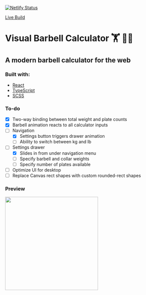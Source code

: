 [![Netlify Status](https://api.netlify.com/api/v1/badges/abaa91d3-0289-4252-988c-9433a93a236d/deploy-status)](https://app.netlify.com/sites/sharp-leakey-173f74/deploys)

[Live Build](https://sharp-leakey-173f74.netlify.com/)
# Visual Barbell Calculator 🏋 🏋️‍♀️

## A modern barbell calculator for the web

### Built with:

- [React](https://reactjs.org/)
- [TypeScript](https://www.typescriptlang.org/)
- [SCSS](https://sass-lang.com/)

### To-do

- [x] Two-way binding between total weight and plate counts
- [x] Barbell animation reacts to all calculator inputs
- [ ] Navigation
  - [x] Settings button triggers drawer animation
  - [ ] Ability to switch between kg and lb
- [ ] Settings drawer
  - [x] Slides in from under navigation menu
  - [ ] Specify barbell and collar weights
  - [ ] Specify number of plates available
- [ ] Optimize UI for desktop
- [ ] Replace Canvas rect shapes with custom rounded-rect shapes

### Preview
<img src="https://i.imgur.com/IyQgybQ.png" width="300">
